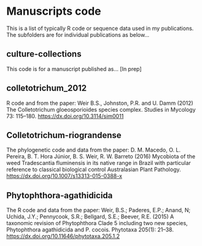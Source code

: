 # Manuscripts code
This is a list of typically R code or sequence data used in my publications. The subfolders are for individual publications as below...

## culture-collections ##
This code is for a manuscript published as... [In prep]

## colletotrichum_2012 ##
R code and from the paper: Weir B.S., Johnston, P.R. and U. Damm (2012) The Colletotrichum gloeosporioides species complex. Studies in Mycology 73: 115–180. https://dx.doi.org/10.3114/sim0011

## Colletotrichum-riograndense ##
The phylogenetic code and data from the paper: D. M. Macedo, O. L. Pereira, B. T. Hora Júnior, B. S. Weir, R. W. Barreto (2016) Mycobiota of the weed Tradescantia fluminensis in its native range in Brazil with particular reference to classical biological control Australasian Plant Pathology. https://dx.doi.org/10.1007/s13313-015-0388-x

## Phytophthora-agathidicida ##
The R code and data from the paper: Weir, B.S.; Paderes, E.P.; Anand, N; Uchida, J.Y.; Pennycook, S.R.; Bellgard, S.E.; Beever, R.E. (2015) A taxonomic revision of Phytophthora Clade 5 including two new species, Phytophthora agathidicida and P. cocois. Phytotaxa 205(1): 21–38.
https://dx.doi.org/10.11646/phytotaxa.205.1.2
